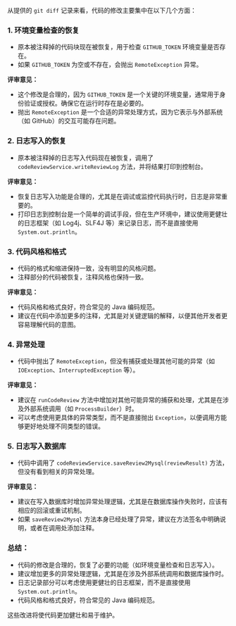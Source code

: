 从提供的 `git diff` 记录来看，代码的修改主要集中在以下几个方面：

### 1. **环境变量检查的恢复**
   - 原本被注释掉的代码块现在被恢复，用于检查 `GITHUB_TOKEN` 环境变量是否存在。
   - 如果 `GITHUB_TOKEN` 为空或不存在，会抛出 `RemoteException` 异常。

   **评审意见：**
   - 这个修改是合理的，因为 `GITHUB_TOKEN` 是一个关键的环境变量，通常用于身份验证或授权。确保它在运行时存在是必要的。
   - 抛出 `RemoteException` 是一个合适的异常处理方式，因为它表示与外部系统（如 GitHub）的交互可能存在问题。

### 2. **日志写入的恢复**
   - 原本被注释掉的日志写入代码现在被恢复，调用了 `codeReviewService.writeReviewLog` 方法，并将结果打印到控制台。

   **评审意见：**
   - 恢复日志写入功能是合理的，尤其是在调试或监控代码执行时，日志是非常重要的。
   - 打印日志到控制台是一个简单的调试手段，但在生产环境中，建议使用更健壮的日志框架（如 Log4j、SLF4J 等）来记录日志，而不是直接使用 `System.out.println`。

### 3. **代码风格和格式**
   - 代码的格式和缩进保持一致，没有明显的风格问题。
   - 注释部分的代码被恢复，注释风格也保持一致。

   **评审意见：**
   - 代码风格和格式良好，符合常见的 Java 编码规范。
   - 建议在代码中添加更多的注释，尤其是对关键逻辑的解释，以便其他开发者更容易理解代码的意图。

### 4. **异常处理**
   - 代码中抛出了 `RemoteException`，但没有捕获或处理其他可能的异常（如 `IOException`、`InterruptedException` 等）。

   **评审意见：**
   - 建议在 `runCodeReview` 方法中增加对其他可能异常的捕获和处理，尤其是在涉及外部系统调用（如 `ProcessBuilder`）时。
   - 可以考虑使用更具体的异常类型，而不是直接抛出 `Exception`，以便调用方能够更好地处理不同类型的错误。

### 5. **日志写入数据库**
   - 代码中调用了 `codeReviewService.saveReview2Mysql(reviewResult)` 方法，但没有看到相关的异常处理。

   **评审意见：**
   - 建议在写入数据库时增加异常处理逻辑，尤其是在数据库操作失败时，应该有相应的回滚或重试机制。
   - 如果 `saveReview2Mysql` 方法本身已经处理了异常，建议在方法签名中明确说明，或者在调用处添加注释。

### 总结：
- 代码的修改是合理的，恢复了必要的功能（如环境变量检查和日志写入）。
- 建议增加更多的异常处理逻辑，尤其是在涉及外部系统调用和数据库操作时。
- 日志记录部分可以考虑使用更健壮的日志框架，而不是直接使用 `System.out.println`。
- 代码风格和格式良好，符合常见的 Java 编码规范。

这些改进将使代码更加健壮和易于维护。